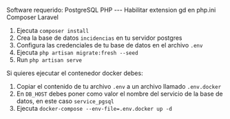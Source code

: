 Software requerido:
PostgreSQL
PHP --- Habilitar extension gd en php.ini
Composer
Laravel

1. Ejecuta `composer install`
2. Crea la base de datos `incidencias` en tu servidor postgres
3. Configura las credenciales de tu base de datos en el archivo `.env`
4. Ejecuta `php artisan migrate:fresh --seed`
5. Run `php artisan serve`

Si quieres ejecutar el contenedor docker debes:

1. Copiar el contenido de tu archivo `.env` a un archivo llamado `.env.docker`
2. En `DB_HOST` debes poner como valor el nombre del servicio de la base de datos, en este caso `service_pgsql`
3. Ejecuta `docker-compose --env-file=.env.docker up -d`
